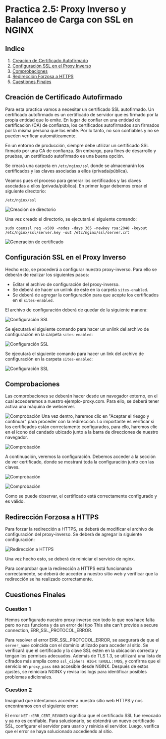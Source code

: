 # Practica 2.5: Proxy Inverso y Balanceo de Carga con SSL en NGINX

## Indice
1. [Creacion de Certificado Autofirmado](#id1)
2. [Configuración SSL en el Proxy Inverso](#id2)
3. [Comprobaciones](#id3)
4. [Redirección Forzosa a HTTPS](#id4)
5. [Cuestiones Finales](#id5)

<div id='id1'></div>

## Creación de Certificado Autofirmado
Para esta practica vamos a necesitar un certificado SSL autofirmado. Un certificado autofirmado es un certificado de servidor que es firmado por la propia entidad que lo emite. En lugar de confiar en una entidad de certificación (CA) de confianza, los certificados autofirmados son firmados por la misma persona que los emite. Por lo tanto, no son confiables y no se pueden verificar automáticamente. 

En un entorno de producción, siempre debe utilizar un certificado SSL firmado por una CA de confianza. Sin embargo, para fines de desarrollo y pruebas, un certificado autofirmado es una buena opción.

Se creará una carpeta en `/etc/nginx/ssl` donde se almacenarán los certificados y las claves asociadas a ellos (privada/pública). 

Veamos pues el proceso para generar los certificados y las claves asociadas a ellos (privada/pública). En primer lugar debemos crear el siguiente directorio:

`/etc/nginx/ssl`

![Creación de directorio](./assets/images/screenshot.1.jpg)

Una vez creado el directorio, se ejecutará el siguiente comando:

`sudo openssl req -x509 -nodes -days 365 -newkey rsa:2048 -keyout /etc/nginx/ssl/server.key -out /etc/nginx/ssl/server.crt`

![Generación de certificado](./assets/images/screenshot.2.jpg)

<div id='id2'></div>

## Configuración SSL en el Proxy Inverso
Hecho esto, se procederá a configurar nuestro proxy-inverso. Para ello se deberán de realizar los siguientes pasos:
- Editar el archivo de configuración del proxy-inverso.
- Se deberá de hacer un unlink de este en la carpeta `sites-enabled`.
- Se deberá de agregar la configuración para que acepte los certificados en el `sites-enabled`.

El archivo de configuración deberá de quedar de la siguiente manera:

![Configuración SSL](./assets/images/screenshot.4.jpg)

Se ejecutará el siguiente comando para hacer un unlink del archivo de configuración en la carpeta `sites-enabled`: 

![Configuración SSL](./assets/images/screenshot.5.jpg)

Se ejecutará el siguiente comando para hacer un link del archivo de configuración en la carpeta `sites-enabled`:

![Configuración SSL](./assets/images/screenshot.6.jpg)

<div id='id3'></div>

## Comprobaciones
Las comprobaciones se deberán hacer desde un navegador externo, en el cual accederemos a nuestro ejemplo-proxy.com. Para ello, se deberá tener activa 
una máquina de webserver.

![Comprobación](./assets/images/screenshot.7.jpg)
Una vez dentro, haremos clic en "Aceptar el riesgo y continuar" para proceder con la redirección. Lo importante es verificar si los certificados están correctamente configurados, para ello, haremos clic en el icono del candado ubicado junto a la barra de direcciones de nuestro navegador.

![Comprobación](./assets/images/Captura%20de%20pantalla%202024-11-01%20214522.png)

A continuación, veremos la configuración. Debemos acceder a la sección de ver certificado, donde se mostrará toda la configuración junto con las claves.

![Comprobación](./assets/images/screenshot.9.jpg)

![Comprobación](./assets/images/screenshot.10.jpg)

Como se puede observar, el certificado está correctamente configurado y es válido.

<div id='id4'></div>

## Redirección Forzosa a HTTPS
Para forzar la redirección a HTTPS, se deberá de modificar el archivo de configuración del proxy-inverso. Se deberá de agregar la siguiente configuración:

![Redirección a HTTPS](./assets/images/screenshot.11.jpg)

Una vez hecho esto, se deberá de reiniciar el servicio de nginx.

Para comprobar que la redirección a HTTPS está funcionando correctamente, 
se deberá de acceder a nuestro sitio web y verificar que la redirección 
se ha realizado correctamente.

<div id='id5'></div>

## Cuestiones Finales

### Cuestion 1
Hemos configurado nuestro proxy inverso con todo lo que nos hace falta pero no nos funciona y da un error 
del tipo This site can't provide a secure connection, ERR_SSL_PROTOCOL_ERROR. 

Para resolver el error ERR_SSL_PROTOCOL_ERROR, se asegurará de que el `server_name` coincida con el dominio 
utilizado para acceder al sitio. Se verificará que el certificado y la clave SSL estén en la ubicación correcta 
y tengan los permisos adecuados. Además de TLS 1.3, se utilizará una lista de cifrados más amplia 
como `ssl_ciphers HIGH:!aNULL:!MD5`, y confirma que el servicio en `proxy_pass` sea accesible desde NGINX. 
Después de estos ajustes, se reiniciará NGINX y revisa los logs para identificar posibles problemas adicionales.

### Cuestion 2
Imaginad que intentamos acceder a nuestro sitio web HTTPS y nos encontramos con el siguiente error:

El error `NET::ERR_CERT_REVOKED` significa que el certificado SSL fue revocado y ya no es confiable. 
Para solucionarlo, se obtendrá un nuevo certificado SSL, configurar el servidor para usarlo y reinicia 
el servidor. Luego, verifica que el error se haya solucionado accediendo al sitio.



